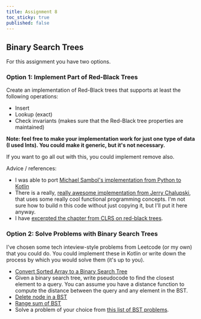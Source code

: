 ```yaml
---
title: Assignment 8
toc_sticky: true
published: false
---
```


## Binary Search Trees

For this assignment you have two options.

### Option 1: Implement Part of Red-Black Trees

Create an implementation of Red-Black trees that supports at least the following operations:
* Insert
* Lookup (exact)
* Check invariants (makes sure that the Red-Black tree properties are maintained)

**Note: feel free to make your implementation work for just one type of data (I used Ints).  You could make it generic, but it's not necessary.**

If you want to go all out with this, you could implement remove also.

Advice / references:
* I was able to port [Michael Sambol's implementation from Python to Kotlin](https://github.com/msambol/dsa/blob/master/trees/red_black_tree.py)
* There is a really, [really awesome implementation from Jerry Chalupski](https://gist.github.com/chalup/bf39da54a14005c569ef514c3ce5ceb5), that uses some really cool functional programming concepts.  I'm not sure how to build n this code without just copying it, but I'll put it here anyway.
* I have [excerpted the chapter from CLRS on red-black trees](rb-trees-clrs.pdf).

### Option 2: Solve Problems with Binary Search Trees

I've chosen some tech inteview-style problems from Leetcode (or my own) that you could do.  You could implement these in Kotlin or write down the process by which you would solve them (it's up to you).

* [Convert Sorted Array to a Binary Search Tree](https://leetcode.com/problems/convert-sorted-array-to-binary-search-tree/description/)
* Given a binary search tree, write pseudocode to find the closest element to a query.  You can assume you have a distance function to compute the distance between the query and any element in the BST.
* [Delete node in a BST](https://leetcode.com/problems/delete-node-in-a-bst/description/)
* [Range sum of BST](https://leetcode.com/problems/range-sum-of-bst/description/)
* Solve a problem of your choice from [this list of BST problems](https://leetcode.com/tag/binary-search-tree/).